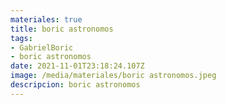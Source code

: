 ```yaml
---
materiales: true
title: boric astronomos
tags:
- GabrielBoric
- boric astronomos
date: 2021-11-01T23:18:24.107Z
image: /media/materiales/boric astronomos.jpeg
descripcion: boric astronomos
---
```

